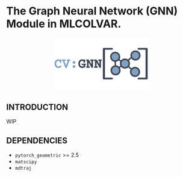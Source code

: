 # The Graph Neural Network (GNN) Module in MLCOLVAR.

<center> <img src=".github/logo.png" width="50%" height="50%"/> </center>

## INTRODUCTION

WIP

## DEPENDENCIES

- `pytorch_geometric` >= 2.5
- `matscipy`
- `mdtraj`

